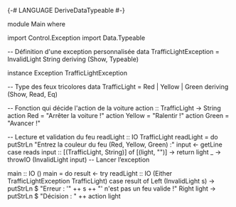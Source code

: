 {-# LANGUAGE DeriveDataTypeable #-}

module Main where

import Control.Exception
import Data.Typeable

-- Définition d'une exception personnalisée
data TrafficLightException = InvalidLight String
    deriving (Show, Typeable)

instance Exception TrafficLightException

-- Type des feux tricolores
data TrafficLight = Red | Yellow | Green deriving (Show, Read, Eq)

-- Fonction qui décide l'action de la voiture
action :: TrafficLight -> String
action Red    = "Arrêter la voiture !"
action Yellow = "Ralentir !"
action Green  = "Avancer !"

-- Lecture et validation du feu
readLight :: IO TrafficLight
readLight = do
    putStrLn "Entrez la couleur du feu (Red, Yellow, Green) :"
    input <- getLine
    case reads input :: [(TrafficLight, String)] of
        [(light, "")] -> return light
        _             -> throwIO (InvalidLight input)  -- Lancer l’exception

main :: IO ()
main = do
    result <- try readLight :: IO (Either TrafficLightException TrafficLight)
    case result of
        Left (InvalidLight s) -> putStrLn $ "Erreur : '" ++ s ++ "' n'est pas un feu valide !"
        Right light           -> putStrLn $ "Décision : " ++ action light

